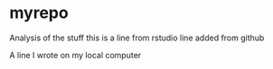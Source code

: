 # myrepo
Analysis of the stuff
this is a line from rstudio
line added from github

A line I wrote on my local computer  
